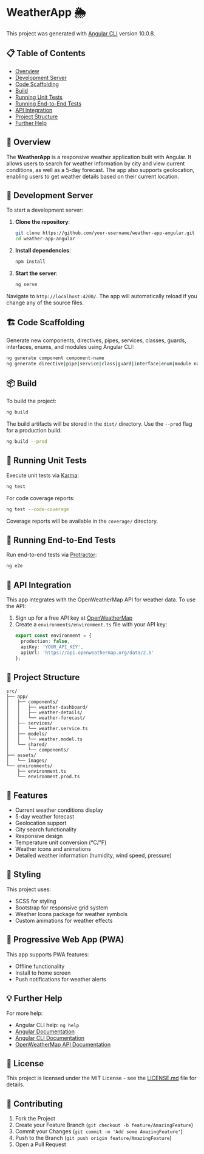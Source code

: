 # WeatherApp 🌦️
This project was generated with [Angular CLI](https://github.com/angular/angular-cli) version 10.0.8.

## 📋 Table of Contents
- [Overview](#overview)
- [Development Server](#development-server)
- [Code Scaffolding](#code-scaffolding)
- [Build](#build)
- [Running Unit Tests](#running-unit-tests)
- [Running End-to-End Tests](#running-end-to-end-tests)
- [API Integration](#api-integration)
- [Project Structure](#project-structure)
- [Further Help](#further-help)

## 🌟 Overview
The **WeatherApp** is a responsive weather application built with Angular. It allows users to search for weather information by city and view current conditions, as well as a 5-day forecast. The app also supports geolocation, enabling users to get weather details based on their current location.

## 🚀 Development Server
To start a development server:

1. **Clone the repository**:
   ```bash
   git clone https://github.com/your-username/weather-app-angular.git
   cd weather-app-angular
   ```

2. **Install dependencies**:
   ```bash
   npm install
   ```

3. **Start the server**:
   ```bash
   ng serve
   ```

Navigate to `http://localhost:4200/`. The app will automatically reload if you change any of the source files.

## 🏗️ Code Scaffolding
Generate new components, directives, pipes, services, classes, guards, interfaces, enums, and modules using Angular CLI:

```bash
ng generate component component-name
ng generate directive|pipe|service|class|guard|interface|enum|module name
```

## 📦 Build
To build the project:

```bash
ng build
```

The build artifacts will be stored in the `dist/` directory. Use the `--prod` flag for a production build:

```bash
ng build --prod
```

## 🧪 Running Unit Tests
Execute unit tests via [Karma](https://karma-runner.github.io):

```bash
ng test
```

For code coverage reports:
```bash
ng test --code-coverage
```
Coverage reports will be available in the `coverage/` directory.

## 🔄 Running End-to-End Tests
Run end-to-end tests via [Protractor](http://www.protractortest.org/):

```bash
ng e2e
```

## 🔌 API Integration
This app integrates with the OpenWeatherMap API for weather data. To use the API:

1. Sign up for a free API key at [OpenWeatherMap](https://openweathermap.org/api)
2. Create a `environments/environment.ts` file with your API key:
   ```typescript
   export const environment = {
     production: false,
     apiKey: 'YOUR_API_KEY',
     apiUrl: 'https://api.openweathermap.org/data/2.5'
   };
   ```

## 📁 Project Structure
```
src/
├── app/
│   ├── components/
│   │   ├── weather-dashboard/
│   │   ├── weather-details/
│   │   └── weather-forecast/
│   ├── services/
│   │   └── weather.service.ts
│   ├── models/
│   │   └── weather.model.ts
│   └── shared/
│       └── components/
├── assets/
│   └── images/
└── environments/
    ├── environment.ts
    └── environment.prod.ts
```

## 🔧 Features
- Current weather conditions display
- 5-day weather forecast
- Geolocation support
- City search functionality
- Responsive design
- Temperature unit conversion (°C/°F)
- Weather icons and animations
- Detailed weather information (humidity, wind speed, pressure)

## 🎨 Styling
This project uses:
- SCSS for styling
- Bootstrap for responsive grid system
- Weather Icons package for weather symbols
- Custom animations for weather effects

## 📱 Progressive Web App (PWA)
This app supports PWA features:
- Offline functionality
- Install to home screen
- Push notifications for weather alerts

## 💡 Further Help
For more help:
- Angular CLI help: `ng help`
- [Angular Documentation](https://angular.io/docs)
- [Angular CLI Documentation](https://cli.angular.io/)
- [OpenWeatherMap API Documentation](https://openweathermap.org/api)

## 📄 License
This project is licensed under the MIT License - see the [LICENSE.md](LICENSE.md) file for details.

## 👥 Contributing
1. Fork the Project
2. Create your Feature Branch (`git checkout -b feature/AmazingFeature`)
3. Commit your Changes (`git commit -m 'Add some AmazingFeature'`)
4. Push to the Branch (`git push origin feature/AmazingFeature`)
5. Open a Pull Request
